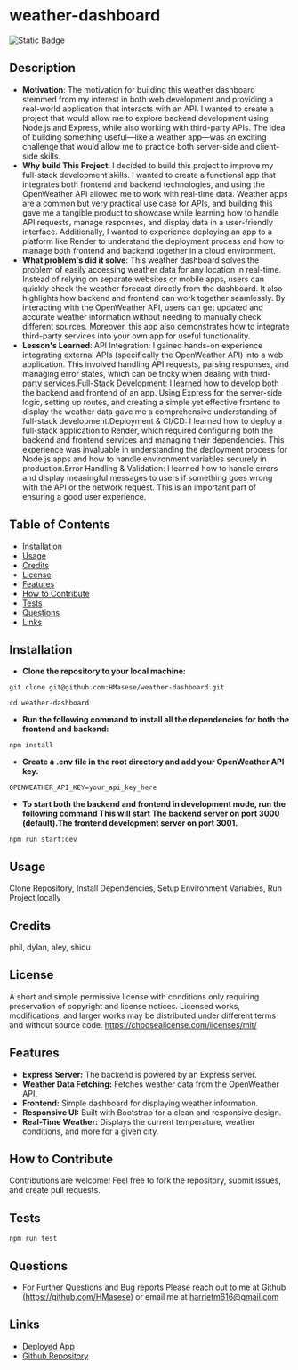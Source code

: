 # weather-dashboard
![Static Badge](https://img.shields.io/badge/License-MIT-green)

## Description

- **Motivation**: The motivation for building this weather dashboard stemmed from my interest in both web development and providing a real-world application that interacts with an API. I wanted to create a project that would allow me to explore backend development using Node.js and Express, while also working with third-party APIs. The idea of building something useful—like a weather app—was an exciting challenge that would allow me to practice both server-side and client-side skills.
- **Why build This Project**: I decided to build this project to improve my full-stack development skills. I wanted to create a functional app that integrates both frontend and backend technologies, and using the OpenWeather API allowed me to work with real-time data. Weather apps are a common but very practical use case for APIs, and building this gave me a tangible product to showcase while learning how to handle API requests, manage responses, and display data in a user-friendly interface. Additionally, I wanted to experience deploying an app to a platform like Render to understand the deployment process and how to manage both frontend and backend together in a cloud environment.
- **What problem's did it solve**: This weather dashboard solves the problem of easily accessing weather data for any location in real-time. Instead of relying on separate websites or mobile apps, users can quickly check the weather forecast directly from the dashboard. It also highlights how backend and frontend can work together seamlessly. By interacting with the OpenWeather API, users can get updated and accurate weather information without needing to manually check different sources. Moreover, this app also demonstrates how to integrate third-party services into your own app for useful functionality.
- **Lesson's Learned**: API Integration: I gained hands-on experience integrating external APIs (specifically the OpenWeather API) into a web application. This involved handling API requests, parsing responses, and managing error states, which can be tricky when dealing with third-party services.Full-Stack Development: I learned how to develop both the backend and frontend of an app. Using Express for the server-side logic, setting up routes, and creating a simple yet effective frontend to display the weather data gave me a comprehensive understanding of full-stack development.Deployment & CI/CD: I learned how to deploy a full-stack application to Render, which required configuring both the backend and frontend services and managing their dependencies. This experience was invaluable in understanding the deployment process for Node.js apps and how to handle environment variables securely in production.Error Handling & Validation: I learned how to handle errors and display meaningful messages to users if something goes wrong with the API or the network request. This is an important part of ensuring a good user experience.

## Table of Contents

- [Installation](#installation)
- [Usage](#usage)
- [Credits](#credits)
- [License](#license)
- [Features](#features)
- [How to Contribute](#how-to-contribute)
- [Tests](#tests)
- [Questions](#questions)
- [Links](#links)


## Installation
- **Clone the repository to your local machine:**
```
git clone git@github.com:HMasese/weather-dashboard.git

cd weather-dashboard
```

- **Run the following command to install all the dependencies for both the frontend and backend:**
```
npm install
```

- **Create a .env file in the root directory and add your OpenWeather API key:**
```
OPENWEATHER_API_KEY=your_api_key_here
```

- **To start both the backend and frontend in development mode, run the following command This will start The backend server on port 3000 (default).The frontend development server on port 3001.**
```
npm run start:dev
```

## Usage
Clone Repository, Install Dependencies, Setup Environment Variables, Run Project locally

## Credits
phil, dylan, aley, shidu

## License
A short and simple permissive license with conditions only requiring preservation of copyright and license notices. Licensed works, modifications, and larger works may be distributed under different terms and without source code. https://choosealicense.com/licenses/mit/

## Features
- **Express Server:** The backend is powered by an Express server.
- **Weather Data Fetching:** Fetches weather data from the OpenWeather API.
- **Frontend:** Simple dashboard for displaying weather information.
- **Responsive UI:** Built with Bootstrap for a clean and responsive design.
- **Real-Time Weather:** Displays the current temperature, weather conditions, and more for a given city.

## How to Contribute
Contributions are welcome! Feel free to fork the repository, submit issues, and create pull requests.

## Tests
```
npm run test
```

## Questions
- For Further Questions and Bug reports Please reach out to me at Github (https://github.com/HMasese) or email me at harrietm616@gmail.com

## Links
- [Deployed App]()
- [Github Repository](https://github.com/HMasese/weather-dashboard)